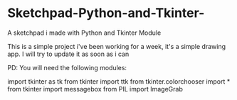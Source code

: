 # Sketchpad-Python-and-Tkinter-
A sketchpad i made with Python and Tkinter Module

This is a simple project i've been working for a week, it's a simple drawing app.
I will try to update it as soon as i can

PD: You will need the following modules:

import  tkinter as tk
from tkinter import ttk
from tkinter.colorchooser import *
from tkinter import messagebox
from PIL import ImageGrab

